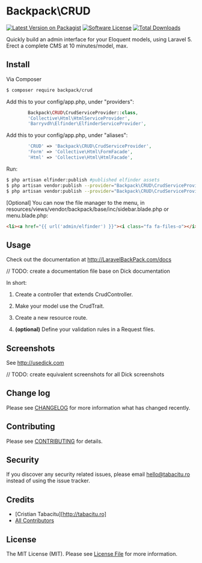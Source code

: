 # Backpack\CRUD

[![Latest Version on Packagist](https://img.shields.io/packagist/v/backpack/crud.svg?style=flat-square)](https://packagist.org/packages/backpack/crud)
[![Software License](https://img.shields.io/badge/license-MIT-brightgreen.svg?style=flat-square)](LICENSE.md)
[![Total Downloads](https://img.shields.io/packagist/dt/backpack/crud.svg?style=flat-square)](https://packagist.org/packages/backpack/crud)

Quickly build an admin interface for your Eloquent models, using Laravel 5. Erect a complete CMS at 10 minutes/model, max.

## Install

Via Composer

``` bash
$ composer require backpack/crud
```

Add this to your config/app.php, under "providers":
```php
        Backpack\CRUD\CrudServiceProvider::class,
        'Collective\Html\HtmlServiceProvider',
        'Barryvdh\Elfinder\ElfinderServiceProvider',
```

Add this to your config/app.php, under "aliases":

```php
        'CRUD' => 'Backpack\CRUD\CrudServiceProvider',
        'Form' => 'Collective\Html\FormFacade',
        'Html' => 'Collective\Html\HtmlFacade',
```

Run:
```bash
$ php artisan elfinder:publish #published elfinder assets
$ php artisan vendor:publish --provider="Backpack\CRUD\CrudServiceProvider" --tag="public" #publish CRUD assets
$ php artisan vendor:publish --provider="Backpack\CRUD\CrudServiceProvider" --tag="elfinder" #publish overwritten elFinder assets
```

[Optional] You can now the file manager to the menu, in resources/views/vendor/backpack/base/inc/sidebar.blade.php or menu.blade.php:
```html
<li><a href="{{ url('admin/elfinder') }}"><i class="fa fa-files-o"></i> <span>File manager</span></a></li>
```

## Usage

Check out the documentation at http://LaravelBackPack.com/docs 

// TODO: create a documentation file base on Dick documentation

In short:

1. Create a controller that extends CrudController.

2. Make your model use the CrudTrait.

3. Create a new resource route.

4. **(optional)** Define your validation rules in a Request files.

## Screenshots

See http://usedick.com

// TODO: create equivalent screenshots for all Dick screenshots

## Change log

Please see [CHANGELOG](CHANGELOG.md) for more information what has changed recently.

## Contributing

Please see [CONTRIBUTING](CONTRIBUTING.md) for details.

## Security

If you discover any security related issues, please email hello@tabacitu.ro instead of using the issue tracker.

## Credits

- [Cristian Tabacitu][http://tabacitu.ro]
- [All Contributors][link-contributors]

## License

The MIT License (MIT). Please see [License File](LICENSE.md) for more information.

[ico-version]: https://img.shields.io/packagist/v/dick/crud.svg?style=flat-square
[ico-license]: https://img.shields.io/badge/license-MIT-brightgreen.svg?style=flat-square
[ico-downloads]: https://img.shields.io/packagist/dt/tabacitu/crud.svg?style=flat-square

[link-packagist]: https://packagist.org/packages/backpack/crud
[link-downloads]: https://packagist.org/packages/backpack/crud
[link-author]: https://tabacitu.ro
[link-contributors]: ../../contributors
